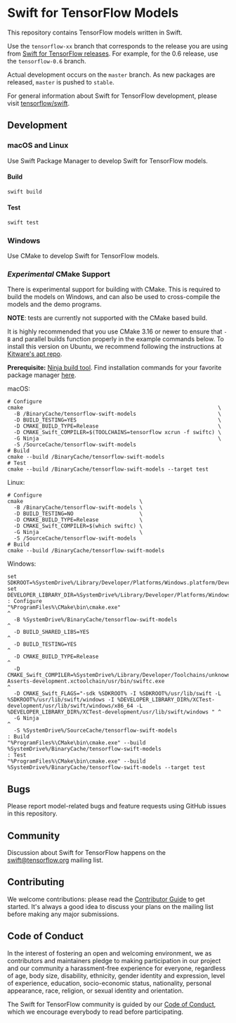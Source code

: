 # Swift for TensorFlow Models

This repository contains TensorFlow models written in Swift.

Use the ```tensorflow-xx``` branch that corresponds to the release you are using from [Swift for TensorFlow releases](https://github.com/tensorflow/swift/blob/master/Installation.md#releases).  For example, for the 0.6 release, use the ```tensorflow-0.6``` branch.

Actual development occurs on the `master` branch.
As new packages are released, `master` is pushed to `stable`.

For general information about Swift for TensorFlow development, please visit
[tensorflow/swift](https://github.com/tensorflow/swift).

## Development

### macOS and Linux

Use Swift Package Manager to develop Swift for TensorFlow models.

#### Build

```bash
swift build
```

#### Test

```bash
swift test
```

### Windows

Use CMake to develop Swift for TensorFlow models.

### *Experimental* CMake Support

There is experimental support for building with CMake.  This is required to build the models on Windows, and can also be used to cross-compile the models and the demo programs.

**NOTE**: tests are currently not supported with the CMake based build.

It is highly recommended that you use CMake 3.16 or newer to ensure that `-B`
and parallel builds function properly in the example commands below. To install
this version on Ubuntu, we recommend following the instructions at
[Kitware's apt repo](https://apt.kitware.com/).

**Prerequisite:** [Ninja build tool](https://ninja-build.org/). Find
installation commands for your favorite package manager
[here](https://github.com/ninja-build/ninja/wiki/Pre-built-Ninja-packages).

macOS:

```
# Configure
cmake                                                              \
  -B /BinaryCache/tensorflow-swift-models                          \
  -D BUILD_TESTING=YES                                             \
  -D CMAKE_BUILD_TYPE=Release                                      \
  -D CMAKE_Swift_COMPILER=$(TOOLCHAINS=tensorflow xcrun -f swiftc) \
  -G Ninja                                                         \
  -S /SourceCache/tensorflow-swift-models
# Build
cmake --build /BinaryCache/tensorflow-swift-models
# Test
cmake --build /BinaryCache/tensorflow-swift-models --target test
```

Linux:

```
# Configure
cmake                                     \
  -B /BinaryCache/tensorflow-swift-models \
  -D BUILD_TESTING=NO                     \
  -D CMAKE_BUILD_TYPE=Release             \
  -D CMAKE_Swift_COMPILER=$(which swiftc) \
  -G Ninja                                \
  -S /SourceCache/tensorflow-swift-models
# Build
cmake --build /BinaryCache/tensorflow-swift-models
```

Windows:

```
set SDKROOT=%SystemDrive%/Library/Developer/Platforms/Windows.platform/Developer/SDKs/Windows.sdk
set DEVELOPER_LIBRARY_DIR=%SystemDrive%/Library/Developer/Platforms/Windows.platform/Developer/Library
: Configure
"%ProgramFiles%\CMake\bin\cmake.exe"                                                                                                                                                                                                                  ^
  -B %SystemDrive%/BinaryCache/tensorflow-swift-models                                                                                                                                                                                                ^
  -D BUILD_SHARED_LIBS=YES                                                                                                                                                                                                                            ^
  -D BUILD_TESTING=YES                                                                                                                                                                                                                                ^
  -D CMAKE_BUILD_TYPE=Release                                                                                                                                                                                                                         ^
  -D CMAKE_Swift_COMPILER=%SystemDrive%/Library/Developer/Toolchains/unknown-Asserts-development.xctoolchain/usr/bin/swiftc.exe                                                                                                                       ^
  -D CMAKE_Swift_FLAGS="-sdk %SDKROOT% -I %SDKROOT%/usr/lib/swift -L %SDKROOT%/usr/lib/swift/windows -I %DEVELOPER_LIBRARY_DIR%/XCTest-development/usr/lib/swift/windows/x86_64 -L %DEVELOPER_LIBRARY_DIR%/XCTest-development/usr/lib/swift/windows " ^
  -G Ninja                                                                                                                                                                                                                                            ^
  -S %SystemDrive%/SourceCache/tensorflow-swift-models
: Build
"%ProgramFiles%\CMake\bin\cmake.exe" --build %SystemDrive%/BinaryCache/tensorflow-swift-models
: Test
"%ProgramFiles%\CMake\bin\cmake.exe" --build %SystemDrive%/BinaryCache/tensorflow-swift-models --target test
```

## Bugs

Please report model-related bugs and feature requests using GitHub issues in
this repository.

## Community

Discussion about Swift for TensorFlow happens on the
[swift@tensorflow.org](https://groups.google.com/a/tensorflow.org/d/forum/swift)
mailing list.

## Contributing

We welcome contributions: please read the [Contributor Guide](CONTRIBUTING.md)
to get started. It's always a good idea to discuss your plans on the mailing
list before making any major submissions.

## Code of Conduct

In the interest of fostering an open and welcoming environment, we as
contributors and maintainers pledge to making participation in our project and
our community a harassment-free experience for everyone, regardless of age, body
size, disability, ethnicity, gender identity and expression, level of
experience, education, socio-economic status, nationality, personal appearance,
race, religion, or sexual identity and orientation.

The Swift for TensorFlow community is guided by our [Code of
Conduct](CODE_OF_CONDUCT.md), which we encourage everybody to read before
participating.
